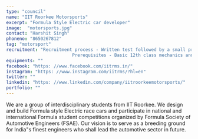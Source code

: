 ```yaml
---
type: "council"
name: "IIT Roorkee Motorsports"
excerpt: "Formula Style Electric car developer"
image:  "motorsports.jpg"
contact: "Harshit Singh"
phoneno: "8650267812"
tag: "motorsport"
recruitment: "Recruitment process - Written test followed by a small project followed by interview round.<br>
                         Prerequisites - Basic 12th class mechanics and enthusiastic mind ."
equipments: ""
facebook: "https: //www.facebook.com/iitrms.in/"
instagram: "https: //www.instagram.com/iitrms/?hl=en"
twitter: ""
linkedin: "https: //www.linkedin.com/company/iitroorkeemotorsports/"
portfolio: ""
---
```


We are a group of interdisciplinary students from IIT Roorkee. We design and build Formula style Electric race cars and participate in national and international Formula student competitions organized by Formula Society of Automotive Engineers (FSAE).
Our vision is to serve as a breeding ground for India"s finest engineers who shall lead the automotive sector in future.